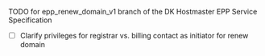 TODO for epp_renew_domain_v1 branch of the DK Hostmaster EPP Service Specification

- [ ] Clarify privileges for registrar vs. billing contact as initiator for renew domain